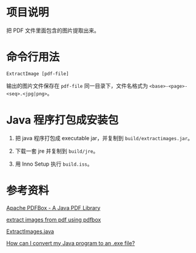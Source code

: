 # 项目说明

把 PDF 文件里面包含的图片提取出来。

# 命令行用法

```
ExtractImage [pdf-file]
```

输出的图片文件保存在 `pdf-file` 同一目录下，文件名格式为 `<base>-<page>-<seq>.<jpg|png>`。

# Java 程序打包成安装包

1. 把 java 程序打包成 executable jar，并复制到 `build/extractimages.jar`。

2. 下载一套 jre 并复制到 `build/jre`。

3. 用 Inno Setup 执行 `build.iss`。

# 参考资料

[Apache PDFBox - A Java PDF Library](https://pdfbox.apache.org/)

[extract images from pdf using pdfbox](https://stackoverflow.com/questions/8705163/extract-images-from-pdf-using-pdfbox)

[ExtractImages.java](https://svn.apache.org/repos/asf/pdfbox/trunk/tools/src/main/java/org/apache/pdfbox/tools/ExtractImages.java)

[How can I convert my Java program to an .exe file?](https://stackoverflow.com/questions/147181/how-can-i-convert-my-java-program-to-an-exe-file)
